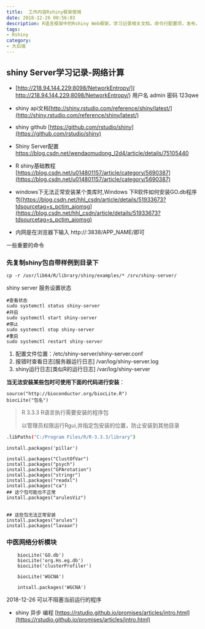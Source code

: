 ```yaml
---
title:  工作内容Rshiny框架使用
date: 2018-12-26 00:56:03
description: R语言框架中的Rshiny Web框架，学习记录相关文档，命令行配置项，发布，异步编程。
tags:
- Rshiny
category:
- 大后端
---
```




## shiny Server学习记录-网络计算
* [http://218.94.144.229:8098/NetworkEntropy/]( http://218.94.144.229:8098/NetworkEntropy/)  用户名 admin 密码 123qwe
* shiny api文档[http://shiny.rstudio.com/reference/shiny/latest/](http://shiny.rstudio.com/reference/shiny/latest/)
* shiny github [https://github.com/rstudio/shiny](https://github.com/rstudio/shiny)
* Shiny Server配置 https://blog.csdn.net/wendaomudong_l2d4/article/details/75105440
* R shiny基础教程 [https://blog.csdn.net/u014801157/article/category/5690387](https://blog.csdn.net/u014801157/article/category/5690387)
* windows下无法正常安装某个类库时,Windows 下R软件如何安装GO.db程序包[https://blog.csdn.net/hhl_csdn/article/details/51933673?tdsourcetag=s_pctim_aiomsg](https://blog.csdn.net/hhl_csdn/article/details/51933673?tdsourcetag=s_pctim_aiomsg)



* 内网是在浏览器下输入 http://:3838/APP_NAME/即可 


一些重要的命令

### 先复制shiny包自带样例到目录下
~~~
cp -r /usr/lib64/R/library/shiny/examples/* /srv/shiny-server/   
~~~

shiny server 服务设置状态
~~~
#查看状态
sudo systemctl status shiny-server
#开启
sudo systemctl start shiny-server
#停止
sudo systemctl stop shiny-server
#重启
sudo systemctl restart shiny-server
~~~

1) 配置文件位置：/etc/shiny-server/shiny-server.conf 
2) 报错时查看日志[服务器运行日志] 
/var/log/shiny-server.log 
3) shiny运行日志[类似R的运行日志] 
/var/log/shiny-server


**当无法安装某些包时可使用下面的代码进行安装**：

~~~
source("http://bioconductor.org/biocLite.R")
biocLite("包名")
~~~


> R 3.3.3  R语言执行需要安装的程序包
> 
> 以管理员权限运行Rgui,并指定包安装的位置，防止安装到其他目录
~~~bash
.libPaths("C:/Program Files/R/R-3.3.3/library")
~~~

~~~
install.packages('pillar')

install.packages("ClustOfVar")
install.packages("psych")
install.packages("GPArotation")
install.packages("stringr")
install.packages("readxl")
install.packages("ca")
## 这个包可能也不正常
install.packages("arulesViz")


## 这些包无法正常安装
install.packages("arules") 
install.packages("lavaan")
~~~


### 中医网络分析模块
~~~
    biocLite('GO.db')
    biocLite('org.Hs.eg.db')
    biocLite('clusterProfiler')

    biocLite('WGCNA')

    intsall.packages('WGCNA')
~~~



2018-12-26
可以不阻塞当前运行的程序
* shiny 异步 编程 [https://rstudio.github.io/promises/articles/intro.html](https://rstudio.github.io/promises/articles/intro.html)

